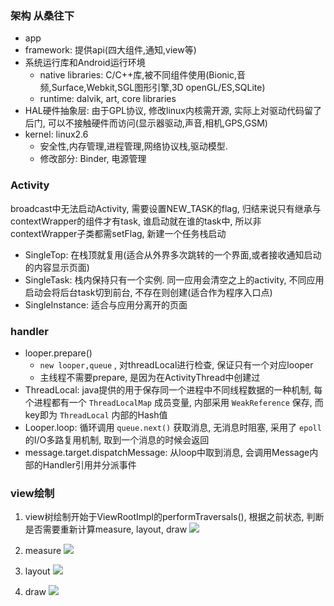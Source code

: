 ### 架构 从桑往下
* app
* framework: 提供api(四大组件,通知,view等)
* 系统运行库和Android运行环境
    * native libraries: C/C++库,被不同组件使用(Bionic,音频,Surface,Webkit,SGL图形引擎,3D openGL/ES,SQLite)
    * runtime: dalvik, art, core libraries
* HAL硬件抽象层: 由于GPL协议, 修改linux内核需开源, 实际上对驱动代码留了后门, 可以不接触硬件而访问(显示器驱动,声音,相机,GPS,GSM)
* kernel: linux2.6
    * 安全性,内存管理,进程管理,网络协议栈,驱动模型. 
    * 修改部分: Binder, 电源管理


### Activity
broadcast中无法启动Activity, 需要设置NEW_TASK的flag, 归结来说只有继承与contextWrapper的组件才有task, 谁启动就在谁的task中, 所以非contextWrapper子类都需setFlag, 新建一个任务栈启动

* SingleTop: 在栈顶就复用(适合从外界多次跳转的一个界面,或者接收通知启动的内容显示页面)
* SingleTask: 栈内保持只有一个实例. 同一应用会清空之上的activity, 不同应用启动会将后台task切到前台, 不存在则创建(适合作为程序入口点)
* SingleInstance: 适合与应用分离开的页面


### handler
* looper.prepare()
    * `new looper,queue` , 对threadLocal进行检查, 保证只有一个对应looper
    * 主线程不需要prepare, 是因为在ActivityThread中创建过
* ThreadLocal: java提供的用于保存同一个进程中不同线程数据的一种机制, 每个进程都有一个 `ThreadLocalMap` 成员变量, 内部采用 `WeakReference` 保存, 而key即为 `ThreadLocal` 内部的Hash值
* Looper.loop: 循环调用 `queue.next()` 获取消息, 无消息时阻塞, 采用了 `epoll` 的I/O多路复用机制, 取到一个消息的时候会返回
* message.target.dispatchMessage: 从loop中取到消息, 会调用Message内部的Handler引用并分派事件


### view绘制

1. view树绘制开始于ViewRootImpl的performTraversals(), 根据之前状态, 判断是否需要重新计算measure, layout, draw
![](https://github.com/hadyang/interview/blob/master/android/draw_1.jpg)

2. measure
![](https://github.com/hadyang/interview/blob/master/android/draw_2.jpg)

3. layout
![](https://github.com/hadyang/interview/blob/master/android/draw_3.jpg)

4. draw
![](https://github.com/hadyang/interview/blob/master/android/draw_4.jpg)

